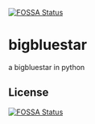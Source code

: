 [![FOSSA Status](https://app.fossa.io/api/projects/git%2Bgithub.com%2Fmadscientistninja%2Fbigbluestar.svg?type=shield)](https://app.fossa.io/projects/git%2Bgithub.com%2Fmadscientistninja%2Fbigbluestar?ref=badge_shield)

bigbluestar
===========

a bigbluestar in python


## License
[![FOSSA Status](https://app.fossa.io/api/projects/git%2Bgithub.com%2Fmadscientistninja%2Fbigbluestar.svg?type=large)](https://app.fossa.io/projects/git%2Bgithub.com%2Fmadscientistninja%2Fbigbluestar?ref=badge_large)